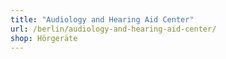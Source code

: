 ```yaml
---
title: "Audiology and Hearing Aid Center"
url: /berlin/audiology-and-hearing-aid-center/
shop: Hörgeräte
---
```


